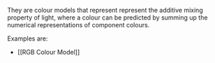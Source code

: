 They are colour models that represent represent the additive mixing property of light, where a colour can be predicted by summing up the numerical representations of component colours.

Examples are:
- [[RGB Colour Model]]
